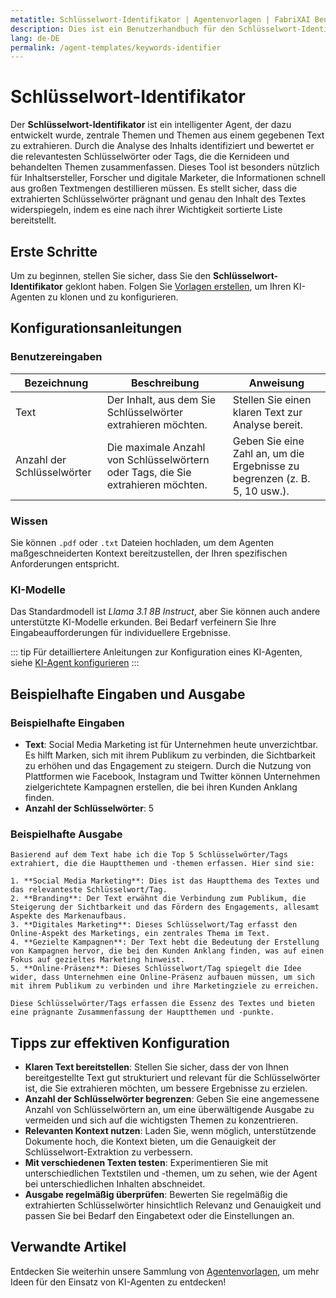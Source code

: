 ```yaml
---
metatitle: Schlüsselwort-Identifikator | Agentenvorlagen | FabriXAI Benutzerhandbuch
description: Dies ist ein Benutzerhandbuch für den Schlüsselwort-Identifikator, der dazu entwickelt wurde, zentrale Themen und Themen aus einem gegebenen Text zu extrahieren.
lang: de-DE
permalink: /agent-templates/keywords-identifier
---
```


# Schlüsselwort-Identifikator

Der **Schlüsselwort-Identifikator** ist ein intelligenter Agent, der dazu entwickelt wurde, zentrale Themen und Themen aus einem gegebenen Text zu extrahieren. Durch die Analyse des Inhalts identifiziert und bewertet er die relevantesten Schlüsselwörter oder Tags, die die Kernideen und behandelten Themen zusammenfassen. Dieses Tool ist besonders nützlich für Inhaltsersteller, Forscher und digitale Marketer, die Informationen schnell aus großen Textmengen destillieren müssen. Es stellt sicher, dass die extrahierten Schlüsselwörter prägnant und genau den Inhalt des Textes widerspiegeln, indem es eine nach ihrer Wichtigkeit sortierte Liste bereitstellt.

## Erste Schritte

Um zu beginnen, stellen Sie sicher, dass Sie den **Schlüsselwort-Identifikator** geklont haben. Folgen Sie [Vorlagen erstellen](/en-us/create-from-templates/), um Ihren KI-Agenten zu klonen und zu konfigurieren.

## Konfigurationsanleitungen

### Benutzereingaben

| Bezeichnung               | Beschreibung                                               | Anweisung                                                       |
| ------------------------- | --------------------------------------------------------- | --------------------------------------------------------------- |
| Text                      | Der Inhalt, aus dem Sie Schlüsselwörter extrahieren möchten. | Stellen Sie einen klaren Text zur Analyse bereit.                |
| Anzahl der Schlüsselwörter | Die maximale Anzahl von Schlüsselwörtern oder Tags, die Sie extrahieren möchten. | Geben Sie eine Zahl an, um die Ergebnisse zu begrenzen (z. B. 5, 10 usw.). |

### Wissen

Sie können `.pdf` oder `.txt` Dateien hochladen, um dem Agenten maßgeschneiderten Kontext bereitzustellen, der Ihren spezifischen Anforderungen entspricht.

### KI-Modelle

Das Standardmodell ist *Llama 3.1 8B Instruct*, aber Sie können auch andere unterstützte KI-Modelle erkunden. Bei Bedarf verfeinern Sie Ihre Eingabeaufforderungen für individuellere Ergebnisse.

::: tip
Für detailliertere Anleitungen zur Konfiguration eines KI-Agenten, siehe [KI-Agent konfigurieren](/en-us/configuer-ai-agent/)
:::

## Beispielhafte Eingaben und Ausgabe

### Beispielhafte Eingaben

- **Text**: Social Media Marketing ist für Unternehmen heute unverzichtbar. Es hilft Marken, sich mit ihrem Publikum zu verbinden, die Sichtbarkeit zu erhöhen und das Engagement zu steigern. Durch die Nutzung von Plattformen wie Facebook, Instagram und Twitter können Unternehmen zielgerichtete Kampagnen erstellen, die bei ihren Kunden Anklang finden.
- **Anzahl der Schlüsselwörter**: 5

### Beispielhafte Ausgabe

```
Basierend auf dem Text habe ich die Top 5 Schlüsselwörter/Tags extrahiert, die die Hauptthemen und -themen erfassen. Hier sind sie:

1. **Social Media Marketing**: Dies ist das Hauptthema des Textes und das relevanteste Schlüsselwort/Tag.
2. **Branding**: Der Text erwähnt die Verbindung zum Publikum, die Steigerung der Sichtbarkeit und das Fördern des Engagements, allesamt Aspekte des Markenaufbaus.
3. **Digitales Marketing**: Dieses Schlüsselwort/Tag erfasst den Online-Aspekt des Marketings, ein zentrales Thema im Text.
4. **Gezielte Kampagnen**: Der Text hebt die Bedeutung der Erstellung von Kampagnen hervor, die bei den Kunden Anklang finden, was auf einen Fokus auf gezieltes Marketing hinweist.
5. **Online-Präsenz**: Dieses Schlüsselwort/Tag spiegelt die Idee wider, dass Unternehmen eine Online-Präsenz aufbauen müssen, um sich mit ihrem Publikum zu verbinden und ihre Marketingziele zu erreichen.

Diese Schlüsselwörter/Tags erfassen die Essenz des Textes und bieten eine prägnante Zusammenfassung der Hauptthemen und -punkte.
```

## Tipps zur effektiven Konfiguration

- **Klaren Text bereitstellen**: Stellen Sie sicher, dass der von Ihnen bereitgestellte Text gut strukturiert und relevant für die Schlüsselwörter ist, die Sie extrahieren möchten, um bessere Ergebnisse zu erzielen.
- **Anzahl der Schlüsselwörter begrenzen**: Geben Sie eine angemessene Anzahl von Schlüsselwörtern an, um eine überwältigende Ausgabe zu vermeiden und sich auf die wichtigsten Themen zu konzentrieren.
- **Relevanten Kontext nutzen**: Laden Sie, wenn möglich, unterstützende Dokumente hoch, die Kontext bieten, um die Genauigkeit der Schlüsselwort-Extraktion zu verbessern.
- **Mit verschiedenen Texten testen**: Experimentieren Sie mit unterschiedlichen Textstilen und -themen, um zu sehen, wie der Agent bei unterschiedlichen Inhalten abschneidet.
- **Ausgabe regelmäßig überprüfen**: Bewerten Sie regelmäßig die extrahierten Schlüsselwörter hinsichtlich Relevanz und Genauigkeit und passen Sie bei Bedarf den Eingabetext oder die Einstellungen an.

## Verwandte Artikel

Entdecken Sie weiterhin unsere Sammlung von [Agentenvorlagen](/en-us/agent-templates/), um mehr Ideen für den Einsatz von KI-Agenten zu entdecken!